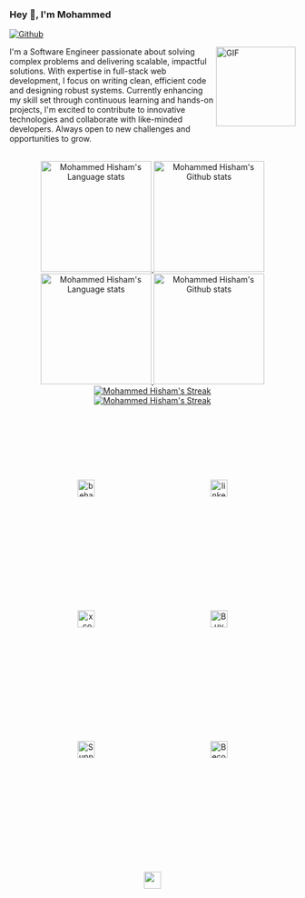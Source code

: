 ### Hey 👋, I'm Mohammed 

[![Github](https://img.shields.io/github/followers/mrbroks?label=Follow&style=social)](https://github.com/mrbroks)

<img align="right" width="140px" alt="GIF" src="https://media.giphy.com/media/WUlplcMpOCEmTGBtBW/giphy.gif" />

<p align="left">
I'm a Software Engineer passionate about solving complex problems and delivering scalable, impactful solutions. With expertise in full-stack web development, I focus on writing clean, efficient code and designing robust systems. Currently enhancing my skill set through continuous learning and hands-on projects, I'm excited to contribute to innovative technologies and collaborate with like-minded developers. Always open to new challenges and opportunities to grow.
</p>

<br/>

<!--alt API: https://github-readme-stats-git-masterrstaa-rickstaa.vercel.app -->

<!-- Dark Mode -->
<div align="center"> 
<a href="https://github.com/anuraghazra/github-readme-stats#gh-dark-mode-only">
<img height=195 src="https://github-readme-stats.vercel.app/api/top-langs/?username=mrbroks&layout=compact&langs_count=14&hide_border=true&role=owner,collaborator&theme=dark&bg_color=21222C#gh-dark-mode-only" alt="Mohammed Hisham's Language stats" />
</a>
  
<a href="https://github.com/anuraghazra/github-readme-stats#gh-dark-mode-only">
<img height=195 src="https://github-readme-stats.vercel.app/api?username=mrbroks&show_icons=true&line_height=28&hide_border=true&card_width=347&include_all_commits=true&role=owner,collaborator&show=reviews,discussions_answered&rank_icon=percentile&exclude_repo=github-readme-stats&theme=dark&icon_color=BBA3D1&bg_color=21222C#gh-dark-mode-only" alt="Mohammed Hisham's Github stats" />
</a>
</div>


<!-- Light Mode -->
<div align="center"> 
<a href="https://github.com/anuraghazra/github-readme-stats#gh-light-mode-only">
<img height=195 src="https://github-readme-stats.vercel.app/api/top-langs/?username=mrbroks&layout=compact&langs_count=14&hide_border=true&role=owner,collaborator&theme=default&bg_color=E8E8F7&title_color=563D7C#gh-light-mode-only" alt="Mohammed Hisham's Language stats" />
</a>
  
<a href="https://github.com/anuraghazra/github-readme-stats#gh-light-mode-only">
<img height=195 src="https://github-readme-stats.vercel.app/api?username=mrbroks&show_icons=true&line_height=28&hide_border=true&card_width=347&include_all_commits=true&role=owner,collaborator&show=reviews,discussions_answered&rank_icon=percentile&exclude_repo=github-readme-stats&icon_color=9373b1&bg_color=E8E8F7&title_color=563D7C&theme=default#gh-light-mode-only" alt="Mohammed Hisham's Github stats" />
</a>
</div>


<!-- Dark Mode -->
<div align="center"> 
<a href="https://git.io/streak-stats#gh-dark-mode-only">
<img src="https://streak-stats.demolab.com?user=mrbroks&theme=dark-minimalist&background=21222C&stroke=white&ring=BBA3D1&fire=9373b1&currStreakNum=white&currStreakLabel=white&hide_border=true&date_format=M%20j%5B%2C%20Y%5D&card_height=120#gh-dark-mode-only" alt="Mohammed Hisham's Streak" />
</a>
</div>

<!-- Light Mode -->
<div align="center"> 
<a href="https://git.io/streak-stats#gh-light-mode-only">
<img src="https://streak-stats.demolab.com?user=mrbroks&theme=meta-light&background=E8E8F7&ring=9373b1&fire=563D7C&hide_border=true&date_format=M%20j%5B%2C%20Y%5D&card_height=120#gh-light-mode-only" alt="Mohammed Hisham's Streak"/>
</a>
</div>


<br/>


<!-- Social buttons -->
<p align="center">
<a href="https://www.behance.net/mohammedhisham2" target="blank"><img  src="https://img.shields.io/badge/Behance-0054F7?style=for-the-badge&logo=behance&logoColor=white" alt="behance.net/mohammedhisham2" height="30" style="vertical-align:top; margin:100px" /></a>
<a href="https://www.linkedin.com/in/mohamedhishm" target="blank"><img src="https://img.shields.io/badge/LinkedIn-0077B5?style=for-the-badge&logo=linkedin&logoColor=white" alt="linkedin.com/in/mohamedhishm" height="30" style="vertical-align:top; margin:100px" /></a>
<a href="https://x.com/brokseili" target="blank"><img src="https://img.shields.io/badge/X-000000?style=for-the-badge&logo=x&logoColor=white" alt="x.com/brokseili" height="30" style="vertical-align:top; margin:100px" /></a>
<a href="https://buymeacoffee.com/mrbroks" target="blank"><img src="https://img.shields.io/badge/Buy_Me_A_Coffee-FFDD00?style=for-the-badge&logo=buy-me-a-coffee&logoColor=black" alt="Buy Me a Coffee" height="30" style="vertical-align:top; margin:100px" /></a>
<a href="https://ko-fi.com/mrbroks" target="blank"><img src="https://img.shields.io/badge/Ko_fi-FF5E5B?style=for-the-badge&logo=Ko-fi&logoColor=white" alt="Support To Buy Ko-fi" height="30" style="vertical-align:top; margin:100px" /></a>
<a href="https://www.patreon.com/mrbroks" target="blank"><img src="https://img.shields.io/badge/Patreon-F96854?style=for-the-badge&logo=Patreon&logoColor=white" alt="Become a Patreon" height="30" style="vertical-align:top; margin:100px" /></a>
<img src='https://visitor-badge.imlete.cn/?id=github.mrbroks&style=for-the-badge&logo=Github&color=9373b1' height="30" style="vertical-align:top; margin:100px" >
</p>

